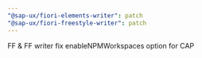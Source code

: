 ```yaml
---
"@sap-ux/fiori-elements-writer": patch
"@sap-ux/fiori-freestyle-writer": patch
---
```


FF & FF writer fix enableNPMWorkspaces option for CAP
